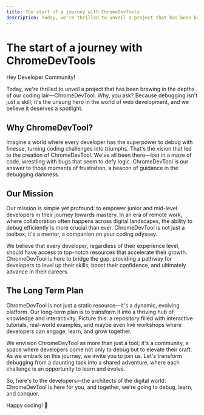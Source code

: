 ```yaml
---
title: The start of a journey with ChromeDevTools
description: Today, we're thrilled to unveil a project that has been brewing in the depths of our coding lair—ChromeDevTool. Why, you ask?
---
```


# The start of a journey with ChromeDevTools

Hey Developer Community!

Today, we're thrilled to unveil a project that has been brewing in the depths of our coding lair—ChromeDevTool. Why, you ask? Because debugging isn't just a skill; it's the unsung hero in the world of web development, and we believe it deserves a spotlight.

## Why ChromeDevTool?
Imagine a world where every developer has the superpower to debug with finesse, turning coding challenges into triumphs. That's the vision that led to the creation of ChromeDevTool. We've all been there—lost in a maze of code, wrestling with bugs that seem to defy logic. ChromeDevTool is our answer to those moments of frustration, a beacon of guidance in the debugging darkness.

## Our Mission
Our mission is simple yet profound: to empower junior and mid-level developers in their journey towards mastery. In an era of remote work, where collaboration often happens across digital landscapes, the ability to debug efficiently is more crucial than ever. ChromeDevTool is not just a toolbox; it's a mentor, a companion on your coding odyssey.

We believe that every developer, regardless of their experience level, should have access to top-notch resources that accelerate their growth. ChromeDevTool is here to bridge the gap, providing a pathway for developers to level up their skills, boost their confidence, and ultimately advance in their careers.

## The Long Term Plan
ChromeDevTool is not just a static resource—it's a dynamic, evolving platform. Our long-term plan is to transform it into a thriving hub of knowledge and interactivity. Picture this: a repository filled with interactive tutorials, real-world examples, and maybe even live workshops where developers can engage, learn, and grow together.

We envision ChromeDevTool as more than just a tool; it's a community, a space where developers come not only to debug but to elevate their craft. As we embark on this journey, we invite you to join us. Let's transform debugging from a daunting task into a shared adventure, where each challenge is an opportunity to learn and evolve.

So, here's to the developers—the architects of the digital world. ChromeDevTool is here for you, and together, we're going to debug, learn, and conquer.

Happy coding! 🚀